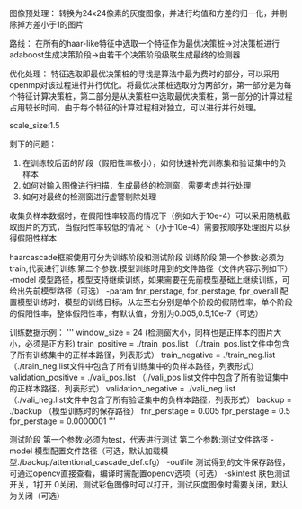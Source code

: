 图像预处理：
转换为24x24像素的灰度图像，并进行均值和方差的归一化，并剔除掉方差小于1的图片


路线：
在所有的haar-like特征中选取一个特征作为最优决策桩->对决策桩进行adaboost生成决策阶段->由若干个决策阶段级联生成最终的检测器


优化处理：
特征选取即最优决策桩的寻找是算法中最为费时的部分，可以采用openmp对该过程进行并行优化。将最优决策桩选取分为两部分，第一部分是为每个特征计算决策桩，第二部分是从决策桩中选取最优决策桩，第一部分的计算过程占用较长时间，由于每个特征的计算过程相对独立，可以进行并行处理。


scale_size:1.5 


剩下的问题：
1. 在训练较后面的阶段（假阳性率极小），如何快速补充训练集和验证集中的负样本
2. 如何对输入图像进行扫描，生成最终的检测窗，需要考虑并行处理
3. 如何对最终的检测窗进行虚警剔除处理


收集负样本数据时，在假阳性率较高的情况下（例如大于10e-4）可以采用随机截取图片的方式，当假阳性率较低的情况下（小于10e-4）需要按顺序处理图片以获得假阳性样本


haarcascade框架使用可分为训练阶段和测试阶段
训练阶段 
第一个参数:必须为train,代表进行训练
第二个参数:模型训练时用到的文件路径（文件内容示例如下）
-model 模型路径，模型支持继续训练，如果需要在先前模型基础上继续训练，可给出先前模型路径（可选）
-param fnr_perstage, fpr_perstage, fpr_overall 配置模型训练时，模型的训练目标，从左至右分别是单个阶段的假阴性率，单个阶段的假阳性率，整体假阳性率，有默认值，分别为0.005,0.5,10e-7（可选）

训练数据示例：
'''
window_size = 24  (检测窗大小，同样也是正样本的图片大小，必须是正方形)
train_positive = ./train_pos.list （./train_pos.list文件中包含了所有训练集中的正样本路径，列表形式）
train_negative = ./train_neg.list （./train_neg.list文件中包含了所有训练集中的负样本路径，列表形式）
validation_positive = ./vali_pos.list
（./vali_pos.list文件中包含了所有验证集中的正样本路径，列表形式）
validation_negative = ./vali_neg.list
（./vali_neg.list文件中包含了所有验证集中的负样本路径，列表形式）
backup = ./backup （模型训练时的保存路径）
fnr_perstage = 0.005 
fpr_perstage = 0.5 
fpr_perstage = 0.0000001
'''

测试阶段
第一个参数:必须为test，代表进行测试
第二个参数:测试文件路径
-model 模型配置文件路径（可选，默认加载模型./backup/attentional_cascade_def.cfg）
-outfile 测试得到的文件保存路径，可通过opencv直接查看，编译时需配置opencv选项（可选）
-skintest 肤色测试开关，1打开 0关闭，测试彩色图像时可以打开，测试灰度图像时需要关闭，默认为关闭（可选）


